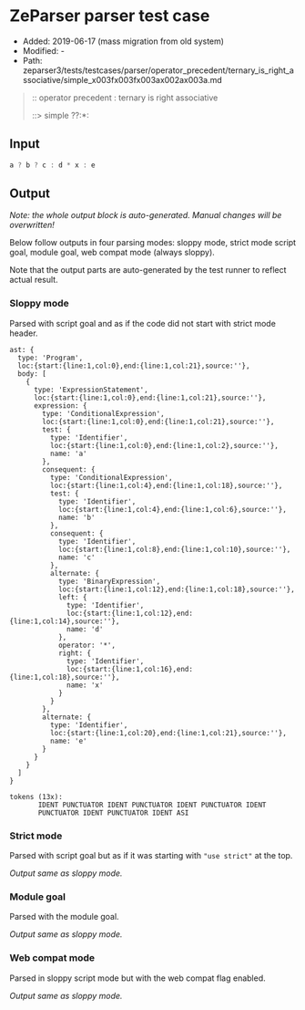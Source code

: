 # ZeParser parser test case

- Added: 2019-06-17 (mass migration from old system)
- Modified: -
- Path: zeparser3/tests/testcases/parser/operator_precedent/ternary_is_right_associative/simple_x003fx003fx003ax002ax003a.md

> :: operator precedent : ternary is right associative
>
> ::> simple ??:*:

## Input

`````js
a ? b ? c : d * x : e
`````

## Output

_Note: the whole output block is auto-generated. Manual changes will be overwritten!_

Below follow outputs in four parsing modes: sloppy mode, strict mode script goal, module goal, web compat mode (always sloppy).

Note that the output parts are auto-generated by the test runner to reflect actual result.

### Sloppy mode

Parsed with script goal and as if the code did not start with strict mode header.

`````
ast: {
  type: 'Program',
  loc:{start:{line:1,col:0},end:{line:1,col:21},source:''},
  body: [
    {
      type: 'ExpressionStatement',
      loc:{start:{line:1,col:0},end:{line:1,col:21},source:''},
      expression: {
        type: 'ConditionalExpression',
        loc:{start:{line:1,col:0},end:{line:1,col:21},source:''},
        test: {
          type: 'Identifier',
          loc:{start:{line:1,col:0},end:{line:1,col:2},source:''},
          name: 'a'
        },
        consequent: {
          type: 'ConditionalExpression',
          loc:{start:{line:1,col:4},end:{line:1,col:18},source:''},
          test: {
            type: 'Identifier',
            loc:{start:{line:1,col:4},end:{line:1,col:6},source:''},
            name: 'b'
          },
          consequent: {
            type: 'Identifier',
            loc:{start:{line:1,col:8},end:{line:1,col:10},source:''},
            name: 'c'
          },
          alternate: {
            type: 'BinaryExpression',
            loc:{start:{line:1,col:12},end:{line:1,col:18},source:''},
            left: {
              type: 'Identifier',
              loc:{start:{line:1,col:12},end:{line:1,col:14},source:''},
              name: 'd'
            },
            operator: '*',
            right: {
              type: 'Identifier',
              loc:{start:{line:1,col:16},end:{line:1,col:18},source:''},
              name: 'x'
            }
          }
        },
        alternate: {
          type: 'Identifier',
          loc:{start:{line:1,col:20},end:{line:1,col:21},source:''},
          name: 'e'
        }
      }
    }
  ]
}

tokens (13x):
       IDENT PUNCTUATOR IDENT PUNCTUATOR IDENT PUNCTUATOR IDENT
       PUNCTUATOR IDENT PUNCTUATOR IDENT ASI
`````

### Strict mode

Parsed with script goal but as if it was starting with `"use strict"` at the top.

_Output same as sloppy mode._

### Module goal

Parsed with the module goal.

_Output same as sloppy mode._

### Web compat mode

Parsed in sloppy script mode but with the web compat flag enabled.

_Output same as sloppy mode._
